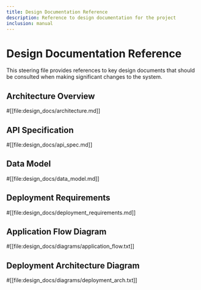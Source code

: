 ```yaml
---
title: Design Documentation Reference
description: Reference to design documentation for the project
inclusion: manual
---
```


# Design Documentation Reference

This steering file provides references to key design documents that should be consulted when making significant changes to the system.

## Architecture Overview
#[[file:design_docs/architecture.md]]

## API Specification
#[[file:design_docs/api_spec.md]]

## Data Model
#[[file:design_docs/data_model.md]]

## Deployment Requirements
#[[file:design_docs/deployment_requirements.md]]

## Application Flow Diagram
#[[file:design_docs/diagrams/application_flow.txt]]

## Deployment Architecture Diagram
#[[file:design_docs/diagrams/deployment_arch.txt]]